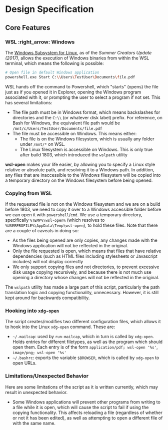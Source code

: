 # Design Specification

## Core Features

### WSL :right_arrow: Windows

The [Windows Subsystem for Linux][wsl], as of the *Summer Creators Update
(2017)*, allows the execution of Windows binaries from within the WSL terminal,
which means the following is possible:

```bash
# Open file in default Windows application
powershell.exe Start C:\\Users\TestUser\Documents\file.pdf
```

WSL hands off the command to Powershell, which "starts" (opens) the file just as
if you opened it in Explorer, opening the Windows program associated with it, or
prompting the user to select a program if not set. This has several limitations:

- The file path must be in Windows format, which means backslashes for
  directories and the `C:\\` (or whatever disk label) prefix. For reference, on
  Bash for Windows, the equivalent file path would be
  `/mnt/c/Users/TestUser/Documents/file.pdf`
- The file must be accessible on Windows. This means either:
  - The file is on the Windows filesystem, which is usually any folder under
    `/mnt/*` on WSL.
  - The Linux filesystem is accessible on Windows. This is only true after build
    1803, which introduced the `wslpath` utility

**wsl-open** makes your life easier, by allowing you to specify a Linux style
relative or absolute path, and resolving it to a Windows path. In addition, any
files that are inaccessible to the Windows filesystem will be copied into a
temporary directory on the Windows filesystem before being opened.

### Copying from WSL

If the requested file is not on the Windows filesystem and we are on a build
before 1803, we need to copy it over to a Windows accessible folder before we
can open it with `powershell`/`cmd`. We use a temporary directory, specifically
`%TEMP%\wsl-open%` (which resolves to `%USERPROFILE%\AppData\Temp\wsl-open`), to
hold these files. Note that there are a couple of caveats in doing so:

- As the files being opened are only copies, any changes made with the Windows
  application will not be reflected in the original.
- Only the file requested is open, which means that files that have relative
  dependencies (such as HTML files including stylesheets or Javascript includes)
  will not display correctly
- We only support copying files and not directories, to prevent excessive disk
  usage copying recursively, and because there is not much use opening a
  directory whose changes will not be reflected in the original.

The `wslpath` utility has made a large part of this script, particularly the
path translation logic and copying functionality, unnecessary. However, it is
still kept around for backwards compatibility.

### Hooking into `xdg-open`

The script creates/modifies two different configuration files, which allows it
to hook into the Linux `xdg-open` command. These are:

- `~/.mailcap`: used by `run-mailcap`, which in turn is called by `xdg-open`.
  Holds entries for different filetypes, as well as the program which should
  open them. Each entry is of the form `application/pdf; wsl-open '%s'`,
  `image/png; wsl-open '%s'`
- `~/.bashrc`: exports the variable `$BROWSER`, which is called by `xdg-open` to
  open URLs.

### Limitations/Unexpected Behavior

Here are some limitations of the script as it is written currently, which may
result in unexpected behavior.

- Some Windows applications will prevent other programs from writing to a file
  while it is open, which will cause the script to fail if using the copying
  functionality. This affects reloading a file (regardless of whether or not it
  has been edited), as well as attempting to open a different file of with the
  same name.

[wsl]: https://msdn.microsoft.com/en-us/commandline/wsl/about
